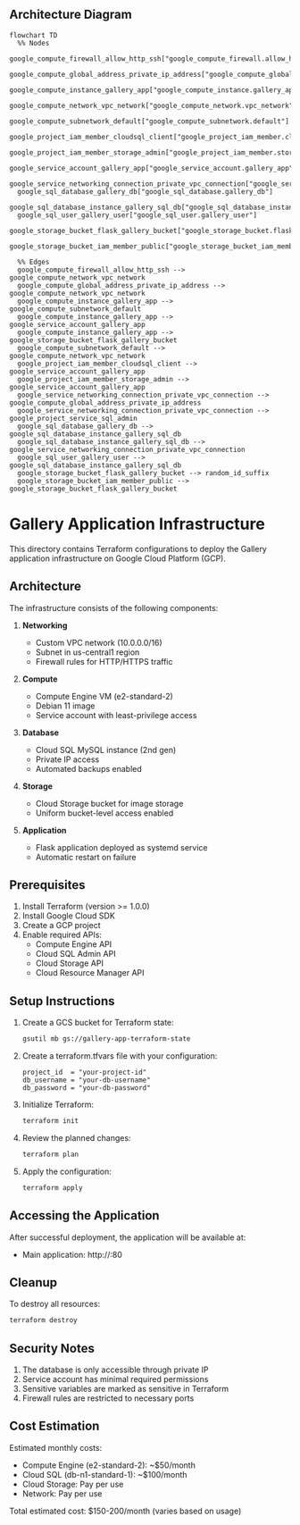 ## Architecture Diagram
```mermaid
flowchart TD
  %% Nodes
  google_compute_firewall_allow_http_ssh["google_compute_firewall.allow_http_ssh"]
  google_compute_global_address_private_ip_address["google_compute_global_address.private_ip_address"]
  google_compute_instance_gallery_app["google_compute_instance.gallery_app"]
  google_compute_network_vpc_network["google_compute_network.vpc_network"]
  google_compute_subnetwork_default["google_compute_subnetwork.default"]
  google_project_iam_member_cloudsql_client["google_project_iam_member.cloudsql_client"]
  google_project_iam_member_storage_admin["google_project_iam_member.storage_admin"]
  google_service_account_gallery_app["google_service_account.gallery_app"]
  google_service_networking_connection_private_vpc_connection["google_service_networking_connection.private_vpc_connection"]
  google_sql_database_gallery_db["google_sql_database.gallery_db"]
  google_sql_database_instance_gallery_sql_db["google_sql_database_instance.gallery_sql_db"]
  google_sql_user_gallery_user["google_sql_user.gallery_user"]
  google_storage_bucket_flask_gallery_bucket["google_storage_bucket.flask_gallery_bucket"]
  google_storage_bucket_iam_member_public["google_storage_bucket_iam_member.public"]

  %% Edges
  google_compute_firewall_allow_http_ssh --> google_compute_network_vpc_network
  google_compute_global_address_private_ip_address --> google_compute_network_vpc_network
  google_compute_instance_gallery_app --> google_compute_subnetwork_default
  google_compute_instance_gallery_app --> google_service_account_gallery_app
  google_compute_instance_gallery_app --> google_storage_bucket_flask_gallery_bucket
  google_compute_subnetwork_default --> google_compute_network_vpc_network
  google_project_iam_member_cloudsql_client --> google_service_account_gallery_app
  google_project_iam_member_storage_admin --> google_service_account_gallery_app
  google_service_networking_connection_private_vpc_connection --> google_compute_global_address_private_ip_address
  google_service_networking_connection_private_vpc_connection --> google_project_service_sql_admin
  google_sql_database_gallery_db --> google_sql_database_instance_gallery_sql_db
  google_sql_database_instance_gallery_sql_db --> google_service_networking_connection_private_vpc_connection
  google_sql_user_gallery_user --> google_sql_database_instance_gallery_sql_db
  google_storage_bucket_flask_gallery_bucket --> random_id_suffix
  google_storage_bucket_iam_member_public --> google_storage_bucket_flask_gallery_bucket
```

# Gallery Application Infrastructure

This directory contains Terraform configurations to deploy the Gallery application infrastructure on Google Cloud Platform (GCP).

## Architecture

The infrastructure consists of the following components:

1. **Networking**
   - Custom VPC network (10.0.0.0/16)
   - Subnet in us-central1 region
   - Firewall rules for HTTP/HTTPS traffic

2. **Compute**
   - Compute Engine VM (e2-standard-2)
   - Debian 11 image
   - Service account with least-privilege access

3. **Database**
   - Cloud SQL MySQL instance (2nd gen)
   - Private IP access
   - Automated backups enabled

4. **Storage**
   - Cloud Storage bucket for image storage
   - Uniform bucket-level access enabled

5. **Application**
   - Flask application deployed as systemd service
   - Automatic restart on failure

## Prerequisites

1. Install Terraform (version >= 1.0.0)
2. Install Google Cloud SDK
3. Create a GCP project
4. Enable required APIs:
   - Compute Engine API
   - Cloud SQL Admin API
   - Cloud Storage API
   - Cloud Resource Manager API

## Setup Instructions

1. Create a GCS bucket for Terraform state:
   ```bash
   gsutil mb gs://gallery-app-terraform-state
   ```

2. Create a terraform.tfvars file with your configuration:
   ```hcl
   project_id  = "your-project-id"
   db_username = "your-db-username"
   db_password = "your-db-password"
   ```

3. Initialize Terraform:
   ```bash
   terraform init
   ```

4. Review the planned changes:
   ```bash
   terraform plan
   ```

5. Apply the configuration:
   ```bash
   terraform apply
   ```

## Accessing the Application

After successful deployment, the application will be available at:
- Main application: http://<VM-IP>:80

## Cleanup

To destroy all resources:
```bash
terraform destroy
```

## Security Notes

1. The database is only accessible through private IP
2. Service account has minimal required permissions
3. Sensitive variables are marked as sensitive in Terraform
4. Firewall rules are restricted to necessary ports

## Cost Estimation

Estimated monthly costs:
- Compute Engine (e2-standard-2): ~$50/month
- Cloud SQL (db-n1-standard-1): ~$100/month
- Cloud Storage: Pay per use
- Network: Pay per use

Total estimated cost: $150-200/month (varies based on usage) 
